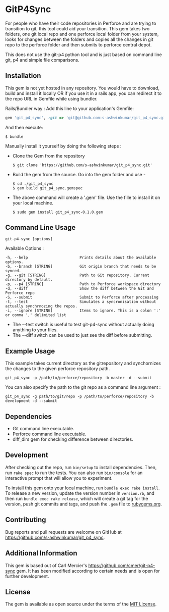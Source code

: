# GitP4Sync

For people who have their code repositories in Perforce and are trying to transition to git, this tool could aid your transition. This gem takes two folders, one git local repo and one perforce local folder from your system, looks for changes between the folders and copies all the changes in git repo to the perforce folder and then submits to perforce central depot.

This does not use the git-p4 python tool and is just based on command line git, p4 and simple file comparisons.

## Installation
This gem is not yet hosted in any repository. You would have to download, build and install it locally OR if you use it in a rails app, you can redirect it to the repo URL in Gemfile while using bundler.

Rails/Bundler way : Add this line to your application's Gemfile:

```ruby
gem 'git_p4_sync', :git => 'git@github.com:s-ashwinkumar/git_p4_sync.git'
```

And then execute:

    $ bundle

Manually install it yourself by doing the following steps : 
 -  Clone the Gem from the repository 
    ```shell
    $ git clone 'https://github.com/s-ashwinkumar/git_p4_sync.git'
    ```
 -  Build the gem from the source. Go into the gem folder and use - 
    ```shell
    $ cd ./git_p4_sync
    $ gem build git_p4_sync.gemspec
    ```
 - The above command will create a '.gem' file. Use the fille to install it on your local machine.
    ```shell
    $ sudo gem install git_p4_sync-0.1.0.gem
    ```

## Command Line Usage

```shell
git-p4-sync [options]
```
Available Options : 

    -h, --help                       Prints details about the available options.
    -b, --branch [STRING]            Git origin branch that needs to be synced.
    -g, --git [STRING]               Path to Git repository. Current directory by default.
    -p, --p4 [STRING]                Path to Perforce workspace directory
    -d, --diff                       Show the diff between the Git and Perforce repo
    -S, --submit                     Submit to Perforce after processing
    -t, --test                       Simulates a syncronisation without actually synchrnozing the repos.
    -i, --ignore [STRING]            Items to ignore. This is a colon ':' or comma ',' delimited list


  - The --test switch is useful to test git-p4-sync without actually doing anything to your files.
  - The --diff switch can be used to just see the diff before submitting.

## Example Usage
This example takes current directory as the gitrepository and synchornizes the changes to the given perforce repository path.
```shell
git_p4_sync -p /path/to/perforce/repository -b master -d --submit
```

You can also specify the path to the git repo as a command line argument : 
```shell
git_p4_sync -g path/to/git/repo -p /path/to/perforce/repository -b development -d --submit
```
## Dependencies

  - Git command line executable.
  - Perforce command line executable.
  - diff_dirs gem for checking difference between directories.
  
## Development

After checking out the repo, run `bin/setup` to install dependencies. Then, run `rake spec` to run the tests. You can also run `bin/console` for an interactive prompt that will allow you to experiment.

To install this gem onto your local machine, run `bundle exec rake install`. To release a new version, update the version number in `version.rb`, and then run `bundle exec rake release`, which will create a git tag for the version, push git commits and tags, and push the `.gem` file to [rubygems.org](https://rubygems.org).

## Contributing

Bug reports and pull requests are welcome on GitHub at https://github.com/s-ashwinkumar/git_p4_sync.

## Additional Information

This gem is based out of Carl Mercier's https://github.com/cmer/git-p4-sync gem. It has been modified according to certain needs and is open for further development.

## License

The gem is available as open source under the terms of the [MIT License](http://opensource.org/licenses/MIT).